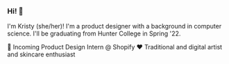 ### Hi! 🌱

I'm Kristy (she/her)! I'm a product designer with a background in computer science. I'll be graduating from Hunter College in Spring '22. 

🎨 Incoming Product Design Intern @ Shopify
❤️ Traditional and digital artist and skincare enthusiast

<!--
**kl408/kl408** is a ✨ _special_ ✨ repository because its `README.md` (this file) appears on your GitHub profile.

Here are some ideas to get you started:

- 🔭 I’m currently working on ...
- 🌱 I’m currently learning ...
- 👯 I’m looking to collaborate on ...
- 🤔 I’m looking for help with ...
- 💬 Ask me about ...
- 📫 How to reach me: ...
- 😄 Pronouns: ...
- ⚡ Fun fact: ...
-->
